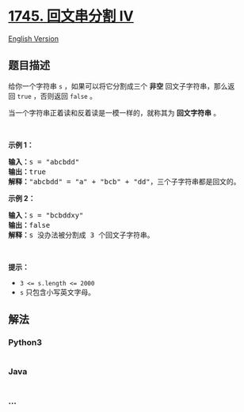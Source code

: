 # [1745. 回文串分割 IV](https://leetcode-cn.com/problems/palindrome-partitioning-iv)

[English Version](/solution/1500-1599/1745.Palindrome%20Partitioning%20IV/README_EN.md)

## 题目描述

<!-- 这里写题目描述 -->
<p>给你一个字符串 <code>s</code> ，如果可以将它分割成三个 <strong>非空</strong> 回文子字符串，那么返回 <code>true</code> ，否则返回 <code>false</code> 。</p>

<p>当一个字符串正着读和反着读是一模一样的，就称其为 <strong>回文字符串</strong> 。</p>

<p> </p>

<p><strong>示例 1：</strong></p>

<pre>
<b>输入：</b>s = "abcbdd"
<b>输出：</b>true
<strong>解释：</strong>"abcbdd" = "a" + "bcb" + "dd"，三个子字符串都是回文的。
</pre>

<p><strong>示例 2：</strong></p>

<pre>
<b>输入：</b>s = "bcbddxy"
<b>输出：</b>false
<strong>解释：</strong>s 没办法被分割成 3 个回文子字符串。
</pre>

<p> </p>

<p><strong>提示：</strong></p>

<ul>
	<li><code>3 <= s.length <= 2000</code></li>
	<li><code>s</code>​​​​​​ 只包含小写英文字母。</li>
</ul>



## 解法

<!-- 这里可写通用的实现逻辑 -->


<!-- tabs:start -->

### **Python3**

<!-- 这里可写当前语言的特殊实现逻辑 -->

```python

```

### **Java**

<!-- 这里可写当前语言的特殊实现逻辑 -->

```java

```

### **...**
```

```

<!-- tabs:end -->
